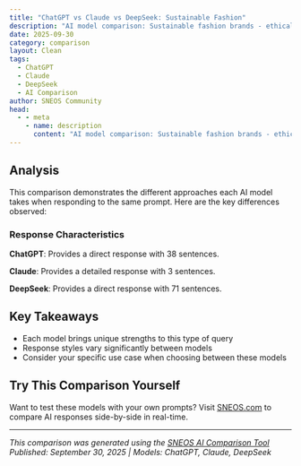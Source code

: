 ```yaml
---
title: "ChatGPT vs Claude vs DeepSeek: Sustainable Fashion"
description: "AI model comparison: Sustainable fashion brands - ethical and eco-friendly clothing..."
date: 2025-09-30
category: comparison
layout: Clean
tags:
  - ChatGPT
  - Claude
  - DeepSeek
  - AI Comparison
author: SNEOS Community
head:
  - - meta
    - name: description
      content: "AI model comparison: Sustainable fashion brands - ethical and eco-friendly clothing..."
---
```


<ChatComparison
  title="ChatGPT vs Claude vs DeepSeek: Sustainable Fashion"
  prompt="Sustainable fashion brands - ethical and eco-friendly clothing"
  :responses='{
    "ChatGPT": "Here are some well-known sustainable fashion brands that focus on ethical practices and eco-friendly clothing:\n\n1. **Patagonia**  \n   - Known for its commitment to environmental activism, fair labor practices, and using recycled and organic materials.  \n   - Offers outdoor clothing and gear.\n\n2. **Everlane**  \n   - Transparency in pricing and sourcing.  \n   - Uses sustainable materials like organic cotton and recycled fabrics.  \n   - Ethically produced in factories with fair wages.\n\n3. **Reformation**  \n   - Focuses on minimizing waste and water usage.  \n   - Uses sustainable fabrics like Tencel, organic cotton, and deadstock fabrics.  \n   - Stylish and trendy women\u2019s clothing.\n\n4. **People Tree**  \n   - Pioneers in Fair Trade fashion.  \n   - Uses organic cotton and natural dyes.  \n   - Supports artisans and reduces environmental impact.\n\n5. **Nudie Jeans**  \n   - Offers 100% organic cotton denim.  \n   - Free repairs and recycling program for jeans.  \n   - Transparent about production and labor standards.\n\n6. **Outerknown**  \n   - Founded by surfer Kelly Slater.  \n   - Emphasizes sustainable materials and fair labor.  \n   - Uses organic cotton, recycled polyester, and hemp.\n\n7. **Thought Clothing**  \n   - Uses natural, sustainable fabrics like bamboo, hemp, and organic cotton.  \n   - Focuses on ethical production and simple, timeless designs.\n\n8. **Allbirds**  \n   - Known for sustainable footwear made from materials like merino wool and eucalyptus tree fiber.  \n   - Carbon-neutral certified.\n\n9. **Tentree**  \n   - For every product sold, ten trees are planted.  \n   - Uses sustainable fabrics such as organic cotton, recycled polyester, and Tencel.  \n   - Focus on environmental impact.\n\n10. **Stella McCartney**  \n    - Luxury brand with a strong commitment to sustainability.  \n    - Uses innovative materials like vegan leather and recycled fabrics.  \n    - Ethical production practices.\n\nWhen shopping sustainable fashion, consider brands that are transparent about their supply chain, use eco-friendly materials, promote fair labor practices, and have initiatives to reduce waste and carbon footprint.",
    "Claude": "# Sustainable Fashion: Leading Ethical \u0026 Eco-Friendly Brands\n\n## **Premium Sustainable Brands**\n\n### **Patagonia**\n- **Focus**: Outdoor wear, activewear\n- **Practices**: Recycled materials, Fair Trade certification, repair programs\n- **Notable**: 1% for the Planet member, carbon-neutral shipping\n\n### **Eileen Fisher**\n- **Focus**: Minimalist women\u0027s clothing\n- **Practices**: Organic fibers, take-back program, carbon-neutral operations\n- **Notable**: Vision 2020 sustainability goals achieved\n\n### **Stella McCartney**\n- **Focus**: Luxury fashion\n- **Practices**: No leather/fur, innovative eco-materials, circular design\n- **Notable**: Pioneer in luxury sustainable fashion\n\n## **Affordable Sustainable Options**\n\n### **Everlane**\n- **Focus**: Basics and essentials\n- **Practices**: Transparent pricing, ethical factories, carbon-neutral shipping\n- **Price Range**: Mid-range ($30-200)\n\n### **Pact**\n- **Focus**: Organic cotton basics\n- **Practices**: Fair Trade, GOTS-certified organic cotton\n- **Price Range**: Budget-friendly ($15-80)\n\n### **Kotn**\n- **Focus**: Egyptian cotton essentials\n- **Practices**: Direct farmer partnerships, transparent supply chain\n- **Price Range**: Mid-range ($25-150)\n\n## **Innovative Materials Leaders**\n\n### **Girlfriend Collective**\n- **Specialty**: Activewear from recycled plastic bottles\n- **Materials**: ECONYL (recycled nylon), recycled polyester\n\n### **Allbirds**\n- **Specialty**: Shoes from natural materials\n- **Materials**: Merino wool, eucalyptus tree fiber, sugarcane\n\n### **Reformation**\n- **Specialty**: Trendy women\u0027s clothing\n- **Innovation**: Deadstock fabrics, water-efficient processes\n\n## **What Makes Fashion Sustainable?**\n\n### **Materials**\n- Organic cotton, linen, hemp\n- Recycled fibers\n- Innovative alternatives (mushroom leather, lab-grown materials)\n\n### **Production**\n- Water-efficient dyeing processes\n- Renewable energy use\n- Minimal chemical treatments\n- Local manufacturing\n\n### **Labor Practices**\n- Fair wages and working conditions\n- Transparency in supply chain\n- Support for local communities\n\n### **Circular Design**\n- Durability and longevity\n- Repairability\n- Take-back/recycling programs\n- Timeless rather than trendy designs\n\n## **How to Shop Sustainably**\n\n### **Before Buying**\n- **Quality over quantity**: Invest in well-made pieces\n- **Versatility**: Choose items that mix and match\n- **Need vs. want**: Practice mindful consumption\n\n### **What to Look For**\n- **Certifications**: GOTS, Fair Trade, B Corp, Cradle to Cradle\n- **Transparency**: Clear information about materials and production\n- **Brand values**: Genuine commitment to sustainability\n\n### **Care \u0026 Maintenance**\n- Wash less frequently and in cold water\n- Air dry when possible\n- Repair instead of replacing\n- Donate or sell items you no longer wear\n\n## **Budget-Friendly Sustainable Shopping**\n\n### **Secondhand Options**\n- **ThredUp**: Online consignment\n- **Vestiaire Collective**: Luxury pre-owned\n- **Local thrift stores**: Most affordable option\n- **Clothing swaps**: Free community exchanges\n\n### **Rental Services**\n- **Rent the Runway**: Special occasion wear\n- **Nuuly**: Casual and designer pieces\n- **Local rental shops**: Often more affordable\n\nWould you like me to elaborate on any specific aspect of sustainable fashion, such as particular materials, price points, or types of clothing?",
    "DeepSeek": "Of course. Here is a comprehensive guide to sustainable fashion, covering what it means, key things to look for, and a list of notable ethical and eco-friendly brands across different categories and price points.\n\n### What is Sustainable Fashion?\n\nSustainable fashion is a holistic approach to clothing that considers the entire lifecycle of a garment. It aims to minimize the negative environmental impact and maximize social responsibility. This breaks down into two main pillars:\n\n1.  **Environmental Sustainability (Eco-Friendly):**\n    *   **Materials:** Using organic, recycled, or regeneratively farmed materials that require less water, pesticides, and energy.\n    *   **Production:** Implementing water-saving techniques, using non-toxic dyes, and prioritizing renewable energy in manufacturing.\n    *   **Waste Reduction:** Designing for durability, offering repair services, and implementing recycling or take-back programs.\n\n2.  **Social Sustainability (Ethical):**\n    *   **Fair Labor:** Ensuring safe working conditions, paying living wages, and respecting workers\u0027 rights throughout the supply chain.\n    *   **Transparency:** Being open about where and how products are made, often through certifications or detailed factory information.\n\n---\n\n### What to Look For: Certifications \u0026 Buzzwords\n\nWhen shopping, these labels and terms are good indicators of a brand\u0027s commitment:\n\n*   **Certifications:**\n    *   **GOTS (Global Organic Textile Standard):** The gold standard for organic fibers, ensuring environmental and social criteria from harvesting to labeling.\n    *   **GRS (Global Recycled Standard):** Verifies the content of recycled materials in a product.\n    *   **Fair Trade Certified:** Guarantees safe working conditions and fair wages for farmers and workers.\n    *   **B Corp Certification:** Measures a company\u0027s entire social and environmental performance.\n    *   **OEKO-TEX Standard 100:** Tests for harmful substances in the final product.\n\n*   **Key Terms:**\n    *   **Organic Cotton:** Grown without toxic pesticides and synthetic fertilizers.\n    *   **Linen \u0026 Hemp:** Natural fibers that require very little water and no pesticides.\n    *   **TENCEL\u2122 Lyocell/MODAL:** Fibers made from sustainably sourced wood pulp in a closed-loop process that recycles water and solvents.\n    *   **Recycled Polyester:** Made from post-consumer plastic bottles, diverting waste from landfills.\n    *   **Deadstock Fabric:** Leftover fabric from large fashion houses that is saved from being thrown away.\n    *   **Made-to-Order:** Clothing is only produced when an order is placed, drastically reducing waste.\n\n---\n\n### Notable Sustainable Fashion Brands\n\nHere are brands leading the way in sustainability, categorized for easier browsing.\n\n#### 1. Accessible \u0026 Mid-Range\n\nThese brands offer a gentler price point while maintaining strong ethical and eco-friendly standards.\n\n*   **Pact:** Everything is made from GOTS certified organic cotton in Fair Trade Certified factories. Great for everyday basics.\n*   **tentree:** For every item purchased, they plant ten trees. They use sustainable materials like TENCEL\u2122, hemp, and recycled polyester.\n*   **ABLE:** Focuses on ending generational poverty by providing economic opportunities for women. They are known for leather goods, denim, and clothing, and they publish their wage data.\n*   **Kotn:** Built on direct relationships with cotton farmers in Egypt, ensuring fair prices and quality. Known for incredibly soft, essential basics.\n*   **Patagonia:** A pioneer in the space. They use recycled materials, repair gear, and are a certified B Corp and Fair Trade partner. Excellent for outdoor wear.\n*   **Allbirds:** Famous for comfortable shoes made from renewable materials like merino wool, eucalyptus tree fiber (TENCEL\u2122), and sugarcane-based foam.\n\n#### 2. Premium \u0026 Investment Pieces\n\nThese brands focus on high-quality, timeless design meant to last for years.\n\n*   **Christy Dawn:** Creates dreamy, vintage-inspired dresses using deadstock and, now, their own \u0022Farm-to-Closet\u0022 regeneratively grown cotton.\n*   **Reformation:** Popular for its trendy, feminine styles. They are very transparent about their environmental footprint and use deadstock and sustainable fabrics.\n*   **Amour Vert:** Translates to \u0022Green Love.\u0022 They partner with mills using sustainable practices, plant a tree for every T-shirt sold, and produce most of their collection in the USA.\n*   **Boden:** While not exclusively sustainable, they have strong initiatives like using more organic cotton and recycled materials, and they are a member of the Ethical Trading Initiative. Great for colorful, classic styles.\n*   **Veja:** The iconic \u0022it\u0022 sneaker made with upcycled and organic materials, including wild Amazonian rubber, organic cotton, and recycled plastic bottles.\n\n#### 3. Specialized \u0026 Niche\n\n*   **For Athletic Wear:**\n    *   **Girlfriend Collective:** Known for its inclusive sizing and ultra-popular leggings made from recycled water bottles. Extremely transparent about their factories.\n    *   **TALA:** Activewear and lifestyle wear made from 92% recycled materials, focusing on flattering fits and a lower price point.\n*   **For Denim:**\n    *   **Outerknown:** Co-founded by surfer Kelly Slater, it\u2019s a leader in sustainable menswear and womenswear, with a strong focus on denim made with organic and recycled materials.\n    *   **ARMEDANGELS:** A German brand with a great range of Fair Trade, organic denim and everyday wear. Very transparent and GOTS certified.\n*   **For Underwear \u0026 Basics:**\n    *   **Organic Basics:** A Copenhagen-based brand focused on high-quality, simple underwear and essentials made from recycled and organic materials.\n    *   **Knickey:** Specializes in organic cotton underwear and has a recycling program for old socks and underwear of any brand.\n\n### How to Be a More Sustainable Consumer\n\nRemember, the most sustainable garment is the one already in your closet.\n\n1.  **Buy Less, Choose Well:** Invest in quality, timeless pieces you\u0027ll wear for years.\n2.  **Care for Your Clothes:** Wash in cold water, air dry when possible, and mend holes or loose buttons.\n3.  **Secondhand First:** Thrifting, consignment, and platforms like Depop, ThredUP, and The RealReal extend a garment\u0027s life.\n4.  **Rent for Occasions:** For one-time events, use rental services like Rent the Runway or Nuuly.\n5.  **Do Your Research:** Before buying, check a brand\u0027s \u0022About Us\u0022 or \u0022Sustainability\u0022 page. Look for specific goals and transparency, not just vague claims (\u0022greenwashing\u0022).\n\nThe journey to a more sustainable wardrobe is a process, not a destination. Every conscious choice makes a difference."
  }'
  published-date="22:46"
/>

## Analysis

This comparison demonstrates the different approaches each AI model takes when responding to the same prompt. Here are the key differences observed:

### Response Characteristics

**ChatGPT**: Provides a direct response with 38 sentences. 

**Claude**: Provides a detailed response with 3 sentences. 

**DeepSeek**: Provides a direct response with 71 sentences. 

## Key Takeaways

- Each model brings unique strengths to this type of query
- Response styles vary significantly between models
- Consider your specific use case when choosing between these models

## Try This Comparison Yourself

Want to test these models with your own prompts? Visit [SNEOS.com](https://sneos.com) to compare AI responses side-by-side in real-time.

---

*This comparison was generated using the [SNEOS AI Comparison Tool](https://sneos.com)*
*Published: September 30, 2025 | Models: ChatGPT, Claude, DeepSeek*
